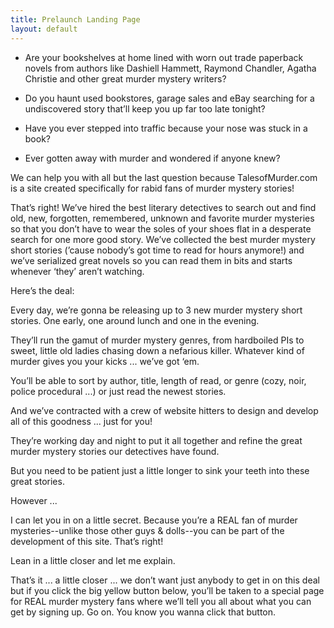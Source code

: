 ```yaml
---
title: Prelaunch Landing Page
layout: default
---
```


* Are your bookshelves at home lined with worn out trade paperback novels from authors like Dashiell Hammett, Raymond Chandler, Agatha Christie and other great murder mystery writers?

* Do you haunt used bookstores, garage sales and eBay searching for a undiscovered story that’ll keep you up far too late tonight?

* Have you ever stepped into traffic because your nose was stuck in a book?

* Ever gotten away with murder and wondered if anyone knew?

We can help you with all but the last question because TalesofMurder.com is a site created specifically for rabid fans of murder mystery stories!

That’s right! We’ve hired the best literary detectives to search out and find old, new, forgotten, remembered, unknown and favorite murder mysteries so that you don’t have to wear the soles of your shoes flat in a desperate search for one more good story. We’ve collected the best murder mystery short stories (’cause nobody’s got time to read for hours anymore!) and we’ve serialized great novels so you can read them in bits and starts whenever ‘they’ aren’t watching.

Here’s the deal:

Every day, we’re gonna be releasing up to 3 new murder mystery short stories. One early, one around lunch and one in the evening. 

They’ll run the gamut of murder mystery genres, from hardboiled PIs to sweet, little old ladies chasing down a nefarious killer. Whatever kind of murder gives you your kicks ... we’ve got ‘em.

You’ll be able to sort by author, title, length of read, or genre (cozy, noir, police procedural ...) or just read the newest stories.

And we’ve contracted with a crew of website hitters to design and develop all of this goodness ... just for you!

They’re working day and night to put it all together and refine the great murder mystery stories our detectives have found. 

But you need to be patient just a little longer to sink your teeth into these great stories.

However ...

I can let you in on a little secret. Because you’re a REAL fan of murder mysteries--unlike those other guys &amp; dolls--you can be part of the development of this site. That’s right!

Lean in a little closer and let me explain. 

That’s it ... a little closer ... we don’t want just anybody to get in on this deal but if you click the big yellow button below, you’ll be taken to a special page for REAL murder mystery fans where we’ll tell you all about what you can get by signing up. Go on. You know you wanna click that button.

  


